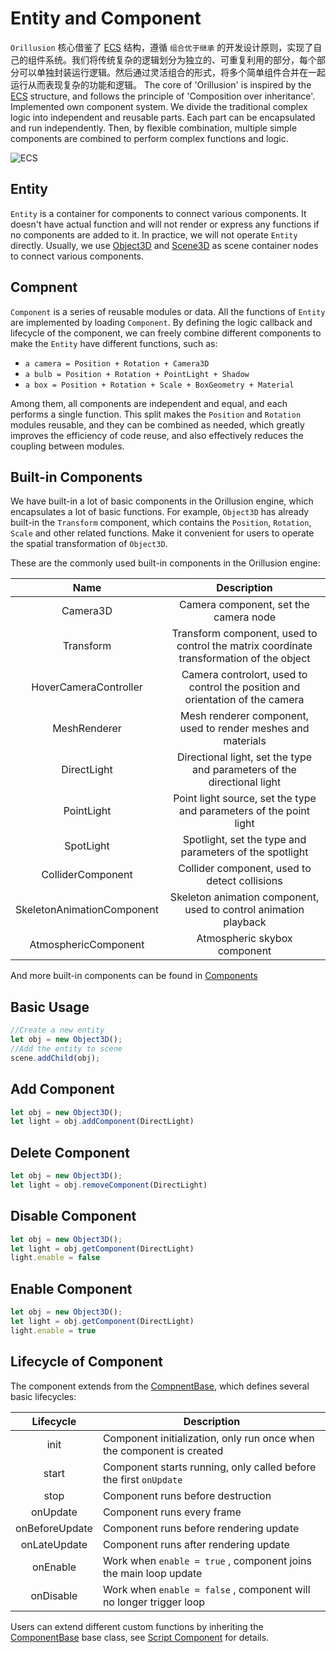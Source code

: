 # Entity and Component
`Orillusion` 核心借鉴了 [ECS](https://wikipedia.org/wiki/Entity_component_system) 结构，遵循 `组合优于继承` 的开发设计原则，实现了自己的组件系统。我们将传统复杂的逻辑划分为独立的、可重复利用的部分，每个部分可以单独封装运行逻辑。然后通过灵活组合的形式，将多个简单组件合并在一起运行从而表现复杂的功能和逻辑。
The core of 'Orillusion' is inspired by the [ECS](https://wikipedia.org/wiki/Entity_component_system) structure, and follows the principle of 'Composition over inheritance'. Implemented own component system. We divide the traditional complex logic into independent and reusable parts. Each part can be encapsulated and run independently. Then, by flexible combination, multiple simple components are combined to perform complex functions and logic.

![ECS](/images/component.svg)

## Entity
`Entity` is a container for components to connect various components. It doesn't have actual function and will not render or express any functions if no components are added to it.
In practice, we will not operate `Entity` directly. Usually, we use [Object3D](/guide/core/object) and [Scene3D](/guide/core/scene) as scene container nodes to connect various components.

## Compnent
`Component` is a series of reusable modules or data. All the functions of `Entity` are implemented by loading `Component`. By defining the logic callback and lifecycle of the component, we can freely combine different components to make the `Entity` have different functions, such as:

- `a camera = Position + Rotation + Camera3D`  
- `a bulb = Position + Rotation + PointLight + Shadow` 
- `a box = Position + Rotation + Scale + BoxGeometry + Material` 

Among them, all components are independent and equal, and each performs a single function. This split makes the `Position` and `Rotation` modules reusable, and they can be combined as needed, which greatly improves the efficiency of code reuse, and also effectively reduces the coupling between modules.

## Built-in Components

We have built-in a lot of basic components in the Orillusion engine, which encapsulates a lot of basic functions. For example, `Object3D` has already built-in the `Transform` component, which contains the `Position`, `Rotation`, `Scale` and other related functions. Make it convenient for users to operate the spatial transformation of `Object3D`.


These are the commonly used built-in components in the Orillusion engine:

|            Name            |                                       Description                                       |
|:--------------------------:|:---------------------------------------------------------------------------------------:|
|          Camera3D          |                          Camera component, set the camera node                          |
|         Transform          | Transform component, used to control the matrix coordinate transformation of the object |
|   HoverCameraController    |      Camera controlort, used to control the position and orientation of the camera      |
|        MeshRenderer        |              Mesh renderer component, used to render meshes and materials               |
|        DirectLight         |         Directional light, set the type and parameters of the directional light         |
|         PointLight         |           Point light source, set the type and parameters of the point light            |
|         SpotLight          |                 Spotlight, set the type and parameters of the spotlight                 |
|     ColliderComponent      |                      Collider component, used to detect collisions                      |
| SkeletonAnimationComponent |            Skeleton animation component, used to control animation playback             |
|    AtmosphericComponent    |                              Atmospheric skybox component                               |

And more built-in components can be found in [Components](/api/#components)

## Basic Usage
```ts
//Create a new entity
let obj = new Object3D();
//Add the entity to scene
scene.addChild(obj);
```
## Add Component
```ts
let obj = new Object3D();
let light = obj.addComponent(DirectLight)
```

## Delete Component
```ts
let obj = new Object3D();
let light = obj.removeComponent(DirectLight)
```

## Disable Component
```ts
let obj = new Object3D();
let light = obj.getComponent(DirectLight)
light.enable = false
```

## Enable Component
```ts
let obj = new Object3D();
let light = obj.getComponent(DirectLight)
light.enable = true
```

## Lifecycle of Component
The component extends from the [CompnentBase](/api/classes/ComponentBase), which defines several basic lifecycles:

|   Lifecycle    | Description                                                           |
|:--------------:|-----------------------------------------------------------------------|
|      init      | Component initialization, only run once when the component is created |
|     start      | Component starts running, only called before the first `onUpdate`     |
|      stop      | Component runs before destruction                                     |
|    onUpdate    | Component runs every frame                                            |
| onBeforeUpdate | Component runs before rendering update                                |
|  onLateUpdate  | Component runs after rendering update                                 |
|    onEnable    | Work when `enable = true` , component joins the main loop update      |
|   onDisable    | Work when `enable = false` , component will no longer trigger loop    |

Users can extend different custom functions by inheriting the [ComponentBase](/api/classes/ComponentBase) base class, see [Script Component](/guide/core/script) for details.
